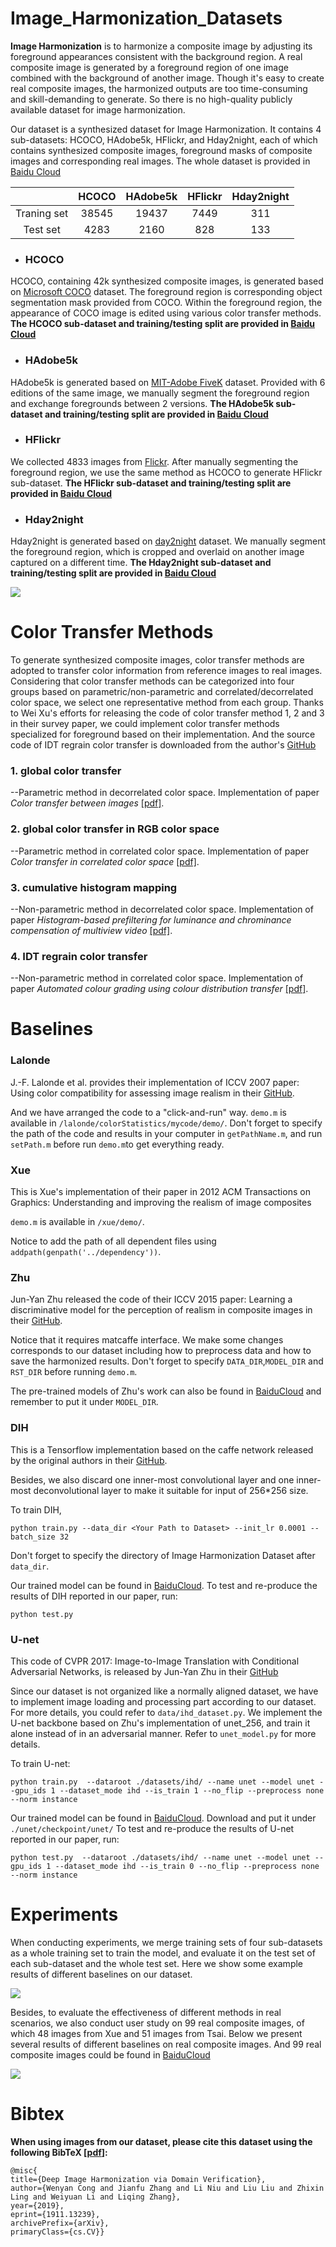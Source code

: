 # Image_Harmonization_Datasets

**Image Harmonization** is to harmonize a composite image by adjusting its foreground appearances consistent with the background region. A real composite image is generated by a foreground region of one image combined with the background of another image. Though it's easy to create real composite images, the harmonized outputs are too time-consuming and skill-demanding to generate. So there is no high-quality publicly available dataset for image harmonization.

Our dataset is a synthesized dataset for Image Harmonization. It contains 4 sub-datasets: HCOCO, HAdobe5k, HFlickr, and Hday2night, each of which contains synthesized composite images, foreground masks of composite images and corresponding real images. The whole dataset is provided in  [Baidu Cloud](<https://pan.baidu.com/s/1DaepFq0l8XHiG8dhQr8EBw>)

| |HCOCO|HAdobe5k|HFlickr|Hday2night|
|:--:|:--:|:--:|:--:|:--:|
|Traning set| 38545 |19437| 7449 |311|
|Test set| 4283 |2160| 828 |133|

- ### HCOCO

HCOCO, containing 42k synthesized composite images, is generated based on [Microsoft COCO](<http://cocodataset.org/>) dataset. The foreground region is corresponding object segmentation mask provided from COCO. Within the foreground region, the appearance of COCO image is edited using various color transfer methods. **The HCOCO sub-dataset and training/testing split are provided in [Baidu Cloud](https://pan.baidu.com/s/1bMTNzFJMreOOE-Lz3c7hGg)**


- ### HAdobe5k

HAdobe5k is generated based on [MIT-Adobe FiveK](<http://data.csail.mit.edu/graphics/fivek/>) dataset. Provided with 6 editions of the same image, we manually segment the foreground region and exchange foregrounds between 2 versions. **The HAdobe5k sub-dataset and training/testing split are provided in [Baidu Cloud](https://pan.baidu.com/s/1NAtLnCdY1-4uxRKB8REPQg)**


- ### HFlickr

We collected 4833 images from [Flickr](<https://www.flickr.com/>). After manually segmenting the foreground region, we use the same method as HCOCO to generate HFlickr sub-dataset. **The HFlickr sub-dataset and training/testing split are provided in [Baidu Cloud](https://pan.baidu.com/s/1ZaCYo9Z21RGVgCwXgtvmbw)**


- ### Hday2night

Hday2night is generated based on [day2night](https://pan.baidu.com/s/1bCtVhhtb_EDool_UnN2Bjw) dataset. We manually segment the foreground region, which is cropped and overlaid on another image captured on a different time. **The Hday2night sub-dataset and training/testing split are provided in [Baidu Cloud](https://pan.baidu.com/s/1wTqGeB9SMweS5UAaxWof8A)**


![](examples/examples.jpg)

# Color Transfer Methods

To generate synthesized composite images, color transfer methods are adopted to transfer color information from reference images to real images. Considering that color transfer methods can be categorized into four groups based on parametric/non-parametric and correlated/decorrelated color space, we select one representative method from each group. Thanks to Wei Xu's efforts for releasing the code of color transfer method 1, 2 and 3 in their survey paper, we could implement color transfer methods specialized for foreground based on their implementation. And the source code of IDT regrain color transfer is downloaded from the author's [GitHub](https://github.com/frcs/colour-transfer)

### 1. global color transfer

--Parametric method in decorrelated color space. Implementation of paper *Color transfer between images* <a href="https://www.cs.tau.ac.il/~turkel/imagepapers/ColorTransfer.pdf" target="_blank">[pdf]</a>.

### 2. global color transfer in RGB color space

--Parametric method in correlated color space. Implementation of paper *Color transfer in correlated color space* [[pdf]](http://citeseerx.ist.psu.edu/viewdoc/download?doi=10.1.1.530.2757&rep=rep1&type=pdf).

### 3. cumulative histogram mapping

--Non-parametric method in decorrelated color space. Implementation of paper  *Histogram-based prefiltering for luminance and chrominance compensation of multiview video* [[pdf]](https://ieeexplore.ieee.org/document/4539698).

### 4. IDT regrain color transfer

--Non-parametric method in correlated color space. Implementation of paper  *Automated colour grading using colour distribution transfer* [[pdf]](http://citeseerx.ist.psu.edu/viewdoc/download?doi=10.1.1.458.7694&rep=rep1&type=pdf).

# Baselines

### Lalonde

J.-F. Lalonde et al. provides their implementation of ICCV 2007 paper:  Using color compatibility for assessing image realism in their [GitHub](https://github.com/jflalonde/colorRealism).

And we have arranged the code to a "click-and-run" way. 
`demo.m` is available in `/lalonde/colorStatistics/mycode/demo/`. 
Don't forget to specify the path of the code and results in your computer in `getPathName.m`, and run `setPath.m` before run `demo.m`to get everything ready.

### Xue

This is Xue's implementation of their paper in 2012 ACM Transactions on Graphics: Understanding and improving the realism of image composites 

`demo.m` is available in `/xue/demo/`. 

Notice to add the path of all dependent files using `addpath(genpath('../dependency'))`.



### Zhu

Jun-Yan Zhu released the code of their ICCV 2015 paper: Learning a discriminative model for the perception of realism in composite images in their [GitHub](<https://github.com/junyanz/RealismCNN>).

Notice that it requires matcaffe interface. We make some changes corresponds to our dataset including how to preprocess data and how to save the harmonized results. Don't forget to specify `DATA_DIR`,`MODEL_DIR` and `RST_DIR` before running `demo.m`.

The pre-trained models of Zhu's work can also be found in [BaiduCloud](https://pan.baidu.com/s/1_9UidT1rGNX0gYOYzjqITQ) and remember to put it under `MODEL_DIR`.

### DIH

This is a Tensorflow implementation based on the caffe network released by the original authors in their [GitHub](<https://github.com/wasidennis/DeepHarmonization>).

Besides, we also discard one inner-most convolutional layer and one inner-most deconvolutional layer to make it suitable for input of 256*256 size.

To train DIH, 

`python train.py --data_dir <Your Path to Dataset> --init_lr 0.0001 --batch_size 32`

Don't forget to specify the directory of Image Harmonization Dataset after `data_dir`.

Our trained model can be found in [BaiduCloud](https://pan.baidu.com/s/1GlUh660j0LMQaQ3iykaNJQ). To test and re-produce the results of DIH reported in our paper, run:

`python test.py`

### U-net

This code of CVPR 2017: Image-to-Image Translation with Conditional Adversarial Networks,  is released by Jun-Yan Zhu in their [GitHub](<https://github.com/junyanz/pytorch-CycleGAN-and-pix2pix>)

Since our dataset is not organized like a normally aligned dataset, we have to implement image loading and processing part according to our dataset. For more details, you could refer to `data/ihd_dataset.py`. We implement the U-net backbone based on Zhu's implementation of unet_256, and train it alone instead of in an adversarial manner. Refer to `unet_model.py` for more details.

To train U-net:

`python train.py  --dataroot ./datasets/ihd/ --name unet --model unet --gpu_ids 1 --dataset_mode ihd --is_train 1 --no_flip --preprocess none --norm instance`

Our trained model can be found in [BaiduCloud](https://pan.baidu.com/s/1jcgP7Miwmfc-qqezWx8sgg).  Download and put it under `./unet/checkpoint/unet/` To test and re-produce the results of U-net reported in our paper, run:

`python test.py  --dataroot ./datasets/ihd/ --name unet --model unet --gpu_ids 1 --dataset_mode ihd --is_train 0 --no_flip --preprocess none --norm instance`

# Experiments

When conducting experiments, we merge training sets of four sub-datasets as a whole training set to train the model, and evaluate it on the test set of each sub-dataset and the whole test set. Here we show some example results of different baselines on our dataset.

![](examples/results_syn.jpg)

Besides, to evaluate the effectiveness of different methods in real scenarios, we also conduct user study on 99 real composite images, of which 48 images from Xue and 51 images from Tsai. Below we present several results of different baselines on real composite images. And 99 real composite images could be found in [BaiduCloud](https://pan.baidu.com/s/1z0fvp28gWswSCysw0eiUQg)

![](examples/results_real_comp.jpg)

# Bibtex

**When using images from our dataset, please cite this dataset using the following BibTeX [[pdf](<https://arxiv.org/abs/1911.13239>)]:**



```
@misc{
title={Deep Image Harmonization via Domain Verification},
author={Wenyan Cong and Jianfu Zhang and Li Niu and Liu Liu and Zhixin Ling and Weiyuan Li and Liqing Zhang},
year={2019},
eprint={1911.13239},
archivePrefix={arXiv},
primaryClass={cs.CV}}
```

